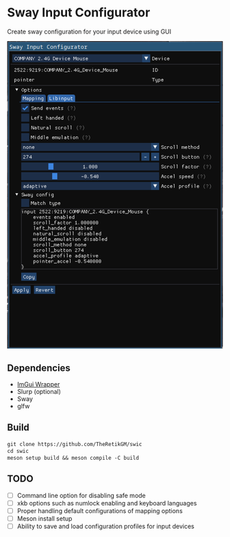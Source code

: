 # Sway Input Configurator
Create sway configuration for your input device using GUI

![Example1](doc/example1.png)

## Dependencies
- [ImGui Wrapper](https://github.com/TheRetikGM/imguiwrapper.git)
- Slurp (optional)
- Sway
- glfw

## Build

	git clone https://github.com/TheRetikGM/swic
	cd swic
	meson setup build && meson compile -C build

## TODO
- [ ] Command line option for disabling safe mode
- [ ] xkb options such as numlock enabling and keyboard languages
- [ ] Proper handling default configurations of mapping options
- [ ] Meson install setup
- [ ] Ability to save and load configuration profiles for input devices
